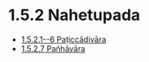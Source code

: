 

# 1.5.2 Nahetupada

* [1.5.2.1--6 Paṭiccādivāra](1.5.2/1.5.2.1--6.md)
* [1.5.2.7 Pañhāvāra](1.5.2/1.5.2.7.md)



